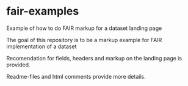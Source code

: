 # fair-examples
Example of how to do FAIR markup for a dataset landing page

The goal of this repository is to be a markup example for FAIR implementation of a dataset

Recomendation for fields, headers and markup on the landing page is provided.

Readme-files and html comments provide more details.
